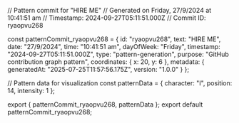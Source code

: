 // Pattern commit for "HIRE ME"
// Generated on Friday, 27/9/2024 at 10:41:51 am
// Timestamp: 2024-09-27T05:11:51.000Z
// Commit ID: ryaopvu268

const patternCommit_ryaopvu268 = {
  id: "ryaopvu268",
  text: "HIRE ME",
  date: "27/9/2024",
  time: "10:41:51 am",
  dayOfWeek: "Friday",
  timestamp: "2024-09-27T05:11:51.000Z",
  type: "pattern-generation",
  purpose: "GitHub contribution graph pattern",
  coordinates: {
    x: 20,
    y: 6
  },
  metadata: {
    generatedAt: "2025-07-25T11:57:56.175Z",
    version: "1.0.0"
  }
};

// Pattern data for visualization
const patternData = {
  character: "I",
  position: 14,
  intensity: 1
};

export { patternCommit_ryaopvu268, patternData };
export default patternCommit_ryaopvu268;

